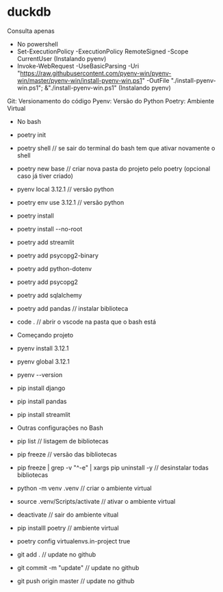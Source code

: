 # duckdb
Consulta apenas

- No powershell 
- Set-ExecutionPolicy -ExecutionPolicy RemoteSigned -Scope CurrentUser (Instalando pyenv)
- Invoke-WebRequest -UseBasicParsing -Uri "https://raw.githubusercontent.com/pyenv-win/pyenv-win/master/pyenv-win/install-pyenv-win.ps1" -OutFile "./install-pyenv-win.ps1"; &"./install-pyenv-win.ps1" (Instalando pyenv)

Git: Versionamento do código
Pyenv: Versão do Python
Poetry: Ambiente Virtual

- No bash
- poetry init
- poetry shell // se sair do terminal do bash tem que ativar novamente o shell
- poetry new base // criar nova pasta do projeto pelo poetry (opcional caso já tiver criado)
- pyenv local 3.12.1 // versão python
- poetry env use 3.12.1 // versão python
- poetry install
- poetry install --no-root
- poetry add streamlit
- poetry add psycopg2-binary
- poetry add python-dotenv
- poetry add psycopg2
- poetry add sqlalchemy
- poetry add pandas // instalar biblioteca
- code . // abrir o vscode na pasta que o bash está



- Começando projeto
- pyenv install 3.12.1
- pyenv global 3.12.1
- pyenv --version
- pip install django
- pip install pandas
- pip install streamlit

- Outras configurações no Bash
- pip list // listagem de bibliotecas
- pip freeze //  versão das bibliotecas
- pip freeze | grep -v "^-e" | xargs pip uninstall -y // desinstalar todas bibliotecas
- python -m venv .venv // criar o ambiente virtual
- source .venv/Scripts/activate // ativar o ambiente virtual
- deactivate // sair do ambiente vitual
- pip installl poetry // ambiente virtual
- poetry config virtualenvs.in-project true

  
- git add . // update no github
- git commit -m "update" // update no github
- git push origin master // update no github

